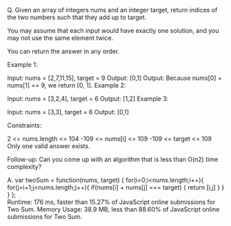 Q.
Given an array of integers nums and an integer target, return indices of the two numbers such that they add up to target.

You may assume that each input would have exactly one solution, and you may not use the same element twice.

You can return the answer in any order.

Example 1:

Input: nums = [2,7,11,15], target = 9 Output: [0,1] Output: Because nums[0] + nums[1] == 9, we return [0, 1]. Example 2:

Input: nums = [3,2,4], target = 6 Output: [1,2] Example 3:

Input: nums = [3,3], target = 6 Output: [0,1]

Constraints:

2 <= nums.length <= 104 -109 <= nums[i] <= 109 -109 <= target <= 109 Only one valid answer exists.

Follow-up: Can you come up with an algorithm that is less than O(n2) time complexity?

A.
var twoSum = function(nums, target) {
    for(i=0;i<nums.length;i++){
      for(j=i+1;j<nums.length;j++){
        if(nums[i] + nums[j] === target) {
          return [i,j]
        }
      }
    }
};  
Runtime: 176 ms, faster than 15.27% of JavaScript online submissions for Two Sum. Memory Usage: 38.9 MB, less than 88.60% of JavaScript online submissions for Two Sum.
